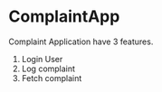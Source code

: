 # ComplaintApp
Complaint Application have 3 features.
1. Login User
2. Log complaint
3. Fetch complaint

